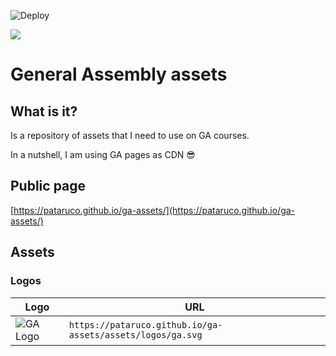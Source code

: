![Deploy](https://github.com/pataruco/ga-assets/workflows/Deploy/badge.svg)

![](https://pataruco.github.io/ga-assets/assets/logos/ga.svg)

# General Assembly assets

## What is it?

Is a repository of assets that I need to use on GA courses.

In a nutshell, I am using GA pages as CDN 😎

## Public page

[https://pataruco.github.io/ga-assets/](https://pataruco.github.io/ga-assets/)

## Assets

### Logos

| Logo                                                                                                        | URL                                                        |
| ----------------------------------------------------------------------------------------------------------- | ---------------------------------------------------------- |
| <img src="https://pataruco.github.io/ga-assets/assets/logos/ga.svg" alt="GA Logo" style="max-width: 200px"> | `https://pataruco.github.io/ga-assets/assets/logos/ga.svg` |
